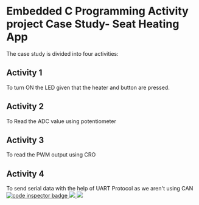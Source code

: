 # Embedded C Programming Activity project Case Study- Seat Heating App
The case study is divided into four activities:
 
## Activity 1  
To turn ON the LED given that the heater and button are pressed.
## Activity 2
To Read the ADC value using potentiometer
## Activity 3
To read the PWM output using CRO
## Activity 4
To send serial data with the help of UART Protocol as we aren't using CAN
<a href="https://frontend.code-inspector.com/public/user/github/Shirishameda25">
   <img src="https://code-inspector.com/public/badge/user/github/Shirishameda25?style=light" alt="code inspector badge" />
<img src="https://www.code-inspector.com/project/28761/score/svg"/>
 <img src ="https://www.code-inspector.com/project/28761/status/svg"/>
</a>
